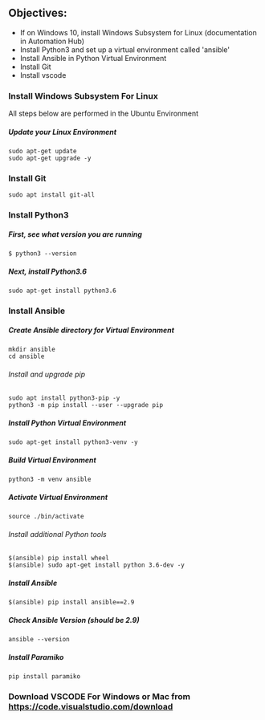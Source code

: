 ## Objectives:
  - If on Windows 10, install Windows Subsystem for Linux (documentation in Automation Hub)
  - Install Python3 and set up a virtual environment called 'ansible'
  - Install Ansible in Python Virtual Environment
  - Install Git
  - Install vscode


### Install Windows Subsystem For Linux
All steps below are performed in the Ubuntu Environment

##### Update your Linux Environment
```cli
sudo apt-get update
sudo apt-get upgrade -y
```

### Install Git
```cli
sudo apt install git-all
```

### Install Python3

##### First, see what version you are running
```cli
$ python3 --version
```

##### Next, install Python3.6
```cli
sudo apt-get install python3.6
```

### Install Ansible

##### Create Ansible directory for Virtual Environment
```cli
mkdir ansible
cd ansible
```

###### Install and upgrade pip
```cli
sudo apt install python3-pip -y
python3 -m pip install --user --upgrade pip
```

##### Install Python Virtual Environment
```cli
sudo apt-get install python3-venv -y
```

##### Build Virtual Environment
```cli
python3 -m venv ansible
```

##### Activate Virtual Environment
```cli
source ./bin/activate
```

###### Install additional Python tools
```cli
$(ansible) pip install wheel
$(ansible) sudo apt-get install python 3.6-dev -y
```

##### Install Ansible
```cli
$(ansible) pip install ansible==2.9
```
##### Check Ansible Version (should be 2.9)
```cli
ansible --version
```

##### Install Paramiko
```cli
pip install paramiko
```

### Download VSCODE For Windows or Mac from https://code.visualstudio.com/download
